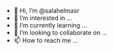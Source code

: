 - 👋 Hi, I’m @salahelmasr
- 👀 I’m interested in ...
- 🌱 I’m currently learning ...
- 💞️ I’m looking to collaborate on ...
- 📫 How to reach me ...

<!---
salahelmasr/salahelmasr is a ✨ special ✨ repository because its `README.md` (this file) appears on your GitHub profile.
You can click the Preview link to take a look at your changes.
--->
